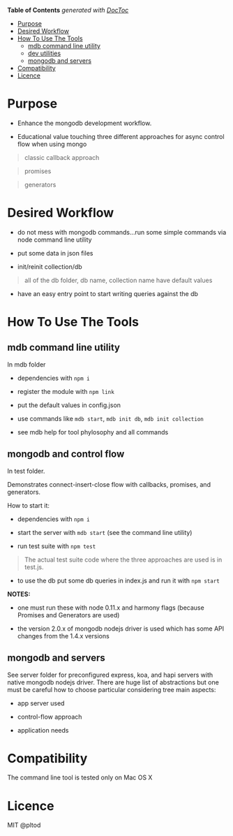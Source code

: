 <!-- START doctoc generated TOC please keep comment here to allow auto update -->
<!-- DON'T EDIT THIS SECTION, INSTEAD RE-RUN doctoc TO UPDATE -->
**Table of Contents**  *generated with [DocToc](http://doctoc.herokuapp.com/)*

- [Purpose](#purpose)
- [Desired Workflow](#desired-workflow)
- [How To Use The Tools](#how-to-use-the-tools)
  - [mdb command line utility](#mdb-command-line-utility)
  - [dev utilities](#dev-utilities)
  - [mongodb and servers](#mongodb-and-servers)
- [Compatibility](#compatibility)
- [Licence](#licence)

<!-- END doctoc generated TOC please keep comment here to allow auto update -->

# Purpose

* Enhance the mongodb development workflow.

* Educational value touching three different approaches for async control flow when using mongo

> classic callback approach

> promises

> generators


# Desired Workflow

* do not mess with mongodb commands...run some simple commands via node command line utility

* put some data in json files

* init/reinit collection/db

> all of the db folder, db name, collection name have default values

* have an easy entry point to start writing queries against the db


# How To Use The Tools

## mdb command line utility

In mdb folder

* dependencies with ```npm i``` 

* register the module with ```npm link``` 

* put the default values in config.json

* use commands like ```mdb start```, ```mdb init db```, ```mdb init collection```

* see mdb help for tool phylosophy and all commands


## mongodb and control flow

In test folder.

Demonstrates connect-insert-close flow with callbacks, promises, and generators.

How to start it:

* dependencies with ```npm i```

* start the server with ```mdb start``` (see the command line utility)

* run test suite with ```npm test```

> The actual test suite code where the three approaches are used is in test.js.

* to use the db put some db queries in index.js and run it with ```npm start```


**NOTES:**

* one must run these with node 0.11.x and harmony flags (because Promises and Generators are used)

* the version 2.0.x of mongodb nodejs driver is used which has some API changes from the 1.4.x versions

## mongodb and servers

See server folder for preconfigured express, koa, and hapi servers with native mongodb nodejs driver. There are huge list of abstractions but one must be careful how to choose particular considering tree main aspects:

* app server used

* control-flow approach

* application needs


# Compatibility

The command line tool is tested only on Mac OS X

# Licence

MIT @pltod
